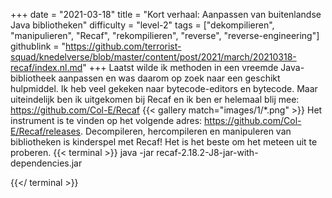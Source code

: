 +++
date = "2021-03-18"
title = "Kort verhaal: Aanpassen van buitenlandse Java bibliotheken"
difficulty = "level-2"
tags = ["dekompilieren", "manipulieren", "Recaf", "rekompilieren", "reverse", "reverse-engineering"]
githublink = "https://github.com/terrorist-squad/knedelverse/blob/master/content/post/2021/march/20210318-recaf/index.nl.md"
+++
Laatst wilde ik methoden in een vreemde Java-bibliotheek aanpassen en was daarom op zoek naar een geschikt hulpmiddel. Ik heb veel gekeken naar bytecode-editors en bytecode. Maar uiteindelijk ben ik uitgekomen bij Recaf en ik ben er helemaal blij mee: https://github.com/Col-E/Recaf
{{< gallery match="images/1/*.png" >}}
Het instrument is te vinden op het volgende adres: https://github.com/Col-E/Recaf/releases. Decompileren, hercompileren en manipuleren van bibliotheken is kinderspel met Recaf! Het is het beste om het meteen uit te proberen.
{{< terminal >}}
java -jar recaf-2.18.2-J8-jar-with-dependencies.jar

{{</ terminal >}}

